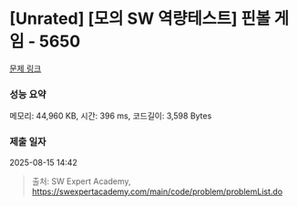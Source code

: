 # [Unrated] [모의 SW 역량테스트] 핀볼 게임 - 5650 

[문제 링크](https://swexpertacademy.com/main/code/problem/problemDetail.do?contestProbId=AWXRF8s6ezEDFAUo) 

### 성능 요약

메모리: 44,960 KB, 시간: 396 ms, 코드길이: 3,598 Bytes

### 제출 일자

2025-08-15 14:42



> 출처: SW Expert Academy, https://swexpertacademy.com/main/code/problem/problemList.do